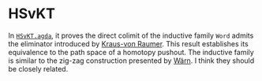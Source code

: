 # HSvKT

In [`HSvKT.agda`](/HSvKT.agda), it proves the direct colimit of the inductive family `Word` admits the eliminator introduced by [Kraus-von Raumer](https://arxiv.org/abs/1901.06022). This result establishes its equivalence to the path space of a homotopy pushout. The inductive family is similar to the zig-zag construction presented by [Wärn](https://arxiv.org/abs/2402.12339). I think they should be closely related.
